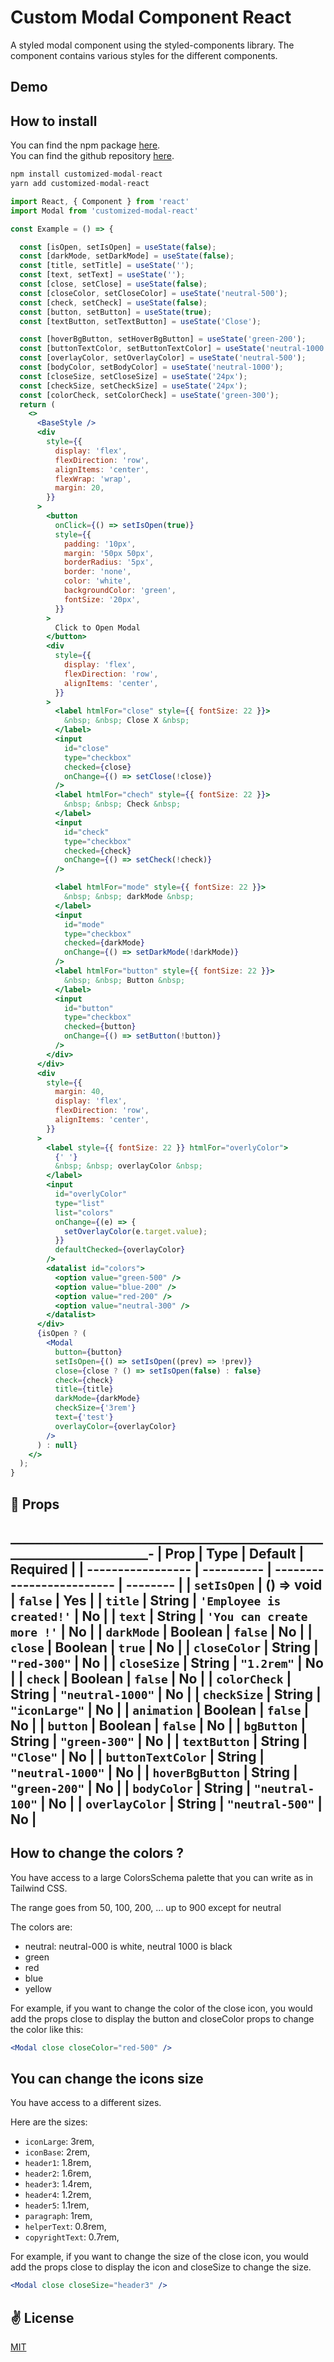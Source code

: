 # Custom Modal Component  React

A styled modal component using the styled-components library. The component contains various styles for the different components.

## Demo

## How to install

You can find the npm package [here](https://github.com/laminemessaci/ModaleNpm).\
You can find the github repository [here](https://github.com/laminemessaci/ModaleNpm).

```jsx
npm install customized-modal-react
yarn add customized-modal-react
```

```jsx
import React, { Component } from 'react'
import Modal from 'customized-modal-react'

const Example = () => {

  const [isOpen, setIsOpen] = useState(false);
  const [darkMode, setDarkMode] = useState(false);
  const [title, setTitle] = useState('');
  const [text, setText] = useState('');
  const [close, setClose] = useState(false);
  const [closeColor, setCloseColor] = useState('neutral-500');
  const [check, setCheck] = useState(false);
  const [button, setButton] = useState(true);
  const [textButton, setTextButton] = useState('Close');

  const [hoverBgButton, setHoverBgButton] = useState('green-200');
  const [buttonTextColor, setButtonTextColor] = useState('neutral-1000');
  const [overlayColor, setOverlayColor] = useState('neutral-500');
  const [bodyColor, setBodyColor] = useState('neutral-1000');
  const [closeSize, setCloseSize] = useState('24px');
  const [checkSize, setCheckSize] = useState('24px');
  const [colorCheck, setColorCheck] = useState('green-300');
  return (
    <>
      <BaseStyle />
      <div
        style={{
          display: 'flex',
          flexDirection: 'row',
          alignItems: 'center',
          flexWrap: 'wrap',
          margin: 20,
        }}
      >
        <button
          onClick={() => setIsOpen(true)}
          style={{
            padding: '10px',
            margin: '50px 50px',
            borderRadius: '5px',
            border: 'none',
            color: 'white',
            backgroundColor: 'green',
            fontSize: '20px',
          }}
        >
          Click to Open Modal
        </button>
        <div
          style={{
            display: 'flex',
            flexDirection: 'row',
            alignItems: 'center',
          }}
        >
          <label htmlFor="close" style={{ fontSize: 22 }}>
            &nbsp; &nbsp; Close X &nbsp;
          </label>
          <input
            id="close"
            type="checkbox"
            checked={close}
            onChange={() => setClose(!close)}
          />
          <label htmlFor="chech" style={{ fontSize: 22 }}>
            &nbsp; &nbsp; Check &nbsp;
          </label>
          <input
            id="check"
            type="checkbox"
            checked={check}
            onChange={() => setCheck(!check)}
          />

          <label htmlFor="mode" style={{ fontSize: 22 }}>
            &nbsp; &nbsp; darkMode &nbsp;
          </label>
          <input
            id="mode"
            type="checkbox"
            checked={darkMode}
            onChange={() => setDarkMode(!darkMode)}
          />
          <label htmlFor="button" style={{ fontSize: 22 }}>
            &nbsp; &nbsp; Button &nbsp;
          </label>
          <input
            id="button"
            type="checkbox"
            checked={button}
            onChange={() => setButton(!button)}
          />
        </div>
      </div>
      <div
        style={{
          margin: 40,
          display: 'flex',
          flexDirection: 'row',
          alignItems: 'center',
        }}
      >
        <label style={{ fontSize: 22 }} htmlFor="overlyColor">
          {' '}
          &nbsp; &nbsp; overlayColor &nbsp;
        </label>
        <input
          id="overlyColor"
          type="list"
          list="colors"
          onChange={(e) => {
            setOverlayColor(e.target.value);
          }}
          defaultChecked={overlayColor}
        />
        <datalist id="colors">
          <option value="green-500" />
          <option value="blue-200" />
          <option value="red-200" />
          <option value="neutral-300" />
        </datalist>
      </div>
      {isOpen ? (
        <Modal
          button={button}
          setIsOpen={() => setIsOpen((prev) => !prev)}
          close={close ? () => setIsOpen(false) : false}
          check={check}
          title={title}
          darkMode={darkMode}
          checkSize={'3rem'}
          text={'test'}
          overlayColor={overlayColor}
        />
      ) : null}
    </>
  );
}
```

## 📌 Props

________________________________________________________________________-
| Prop              | Type       | Default                   | Required |
| ----------------- | ---------- | ------------------------- | -------- |
| `setIsOpen`       | () => void | `false`                   | Yes      |
| `title`           | String     | `'Employee is created!'`  | No       |
| `text`            | String     | `'You can create more !'` | No       |
| `darkMode`        | Boolean    | `false`                   | No       |
| `close`           | Boolean    | `true`                    | No       |
| `closeColor`      | String     | `"red-300"`               | No       |
| `closeSize`       | String     | `"1.2rem"`                | No       |
| `check`           | Boolean    | `false`                   | No       |
| `colorCheck`      | String     | `"neutral-1000"`          | No       |
| `checkSize`       | String     | `"iconLarge"`             | No       |
| `animation`       | Boolean    | `false`                   | No       |
| `button`          | Boolean    | `false`                   | No       |
| `bgButton`        | String     | `"green-300"`             | No       |
| `textButton`      | String     | `"Close"`                 | No       |
| `buttonTextColor` | String     | `"neutral-1000"`          | No       |
| `hoverBgButton`   | String     | `"green-200"`             | No       |
| `bodyColor`       | String     | `"neutral-100"`           | No       |
| `overlayColor`    | String     | `"neutral-500"`           | No       |
-------------------------------------------------------------------------

## How to change the colors ?

You have access to a large ColorsSchema palette that you can write as in Tailwind CSS.

The range goes from 50, 100, 200, ... up to 900 except for neutral

The colors are:

- neutral: neutral-000 is white, neutral 1000 is black
- green
- red
- blue
- yellow

For example, if you want to change the color of the close icon, you would add the props close to display the button and closeColor props to change the color like this:

```jsx
<Modal close closeColor="red-500" />
```

## You can change the icons size

You have access to a different sizes.

Here are the sizes:

- `iconLarge`: 3rem,
- `iconBase`: 2rem,
- `header1`: 1.8rem,
- `header2`: 1.6rem,
- `header3`: 1.4rem,
- `header4`: 1.2rem,
- `header5`: 1.1rem,
- `paragraph`: 1rem,
- `helperText`: 0.8rem,
- `copyrightText`: 0.7rem,

For example, if you want to change the size of the close icon, you would add the props close to display the icon and closeSize to change the size.

```jsx
<Modal close closeSize="header3" />
```

## ✌️ License

[MIT](https://opensource.org/licenses/MIT)
